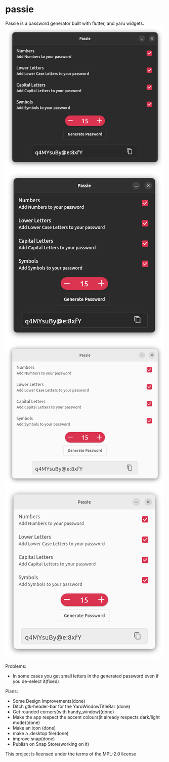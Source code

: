 # passie

Passie is a password generator built with flutter, and yaru widgets.
![](screenshots/screenshotofpassie2.png)
![](screenshots/screenshotofpassie1.png)
![](screenshots/screenshotofpassie3.png)
![](screenshots/screenshotofpassie4.png)



Problems:
- In some cases you get small letters in the generated password even if you de-select it(fixed)

Plans:
- Some Design Improvements(done)
- Ditch gtk-header-bar for the YaruWindowTitleBar (done)
- Get rounded corners(with handy_window)(done)
- Make the app respect the accent colours(it already respects dark/light mode)(done)
- Make an icon (done)
- make a .desktop file(done)
- improve snap(done)
- Publish on Snap Store(working on it)



This project is licensed under the terms of the MPL-2.0 license